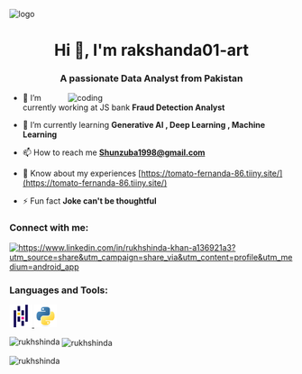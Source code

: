![logo](https://github.com/rakshanda01-art/Rukshinda-khan/blob/main/1.png)

<h1 align="center">Hi 👋, I'm rakshanda01-art</h1>
<h3 align="center">A passionate Data Analyst from Pakistan</h3>

<img align="right" alt="coding" width="400" src="https://cdn.dribbble.com/users/17707/screenshots/2413754/rrr.gif">

- 🔭 I’m currently working at JS bank **Fraud Detection Analyst**

- 🌱 I’m currently learning **Generative AI , Deep Learning , Machine Learning**

- 📫 How to reach me **Shunzuba1998@gmail.com**

- 📄 Know about my experiences [https://tomato-fernanda-86.tiiny.site/](https://tomato-fernanda-86.tiiny.site/)

- ⚡ Fun fact **Joke can't be thoughtful**

<h3 align="left">Connect with me:</h3>
<p align="left">
<a href="https://linkedin.com/in/https://www.linkedin.com/in/rukhshinda-khan-a136921a3?utm_source=share&utm_campaign=share_via&utm_content=profile&utm_medium=android_app" target="blank"><img align="center" src="https://raw.githubusercontent.com/rahuldkjain/github-profile-readme-generator/master/src/images/icons/Social/linked-in-alt.svg" alt="https://www.linkedin.com/in/rukhshinda-khan-a136921a3?utm_source=share&utm_campaign=share_via&utm_content=profile&utm_medium=android_app" height="30" width="40" /></a>
</p>

<h3 align="left">Languages and Tools:</h3>
<p align="left"> <a href="https://pandas.pydata.org/" target="_blank" rel="noreferrer"> <img src="https://raw.githubusercontent.com/devicons/devicon/2ae2a900d2f041da66e950e4d48052658d850630/icons/pandas/pandas-original.svg" alt="pandas" width="40" height="40"/> </a> <a href="https://www.python.org" target="_blank" rel="noreferrer"> <img src="https://raw.githubusercontent.com/devicons/devicon/master/icons/python/python-original.svg" alt="python" width="40" height="40"/> </a> </p>

<p><img align="left" src="https://github-readme-stats.vercel.app/api/top-langs?username=rukhshinda&show_icons=true&locale=en&layout=compact" alt="rukhshinda" /></p>

<p>&nbsp;<img align="center" src="https://github-readme-stats.vercel.app/api?username=rukhshinda&show_icons=true&locale=en" alt="rukhshinda" /></p>

<p><img align="center" src="https://github-readme-streak-stats.herokuapp.com/?user=rukhshinda&" alt="rukhshinda" /></p>
